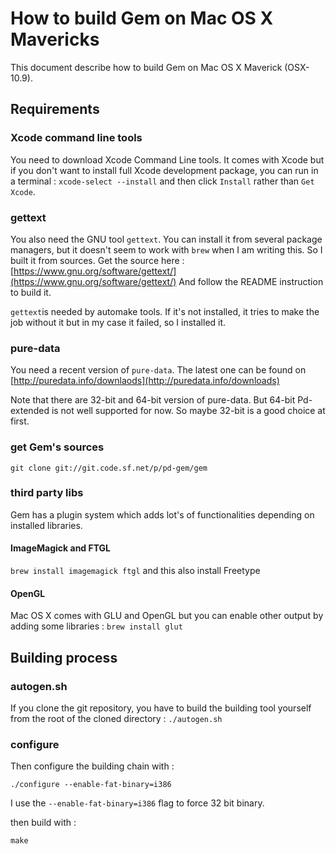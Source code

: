 How to build Gem on Mac OS X Mavericks 
======================================

This document describe how to build Gem on Mac OS X Maverick (OSX-10.9).

Requirements
------------

### Xcode command line tools

You need to download Xcode Command Line tools. It comes with Xcode but if you don't want to install full Xcode development package, you can run in a terminal : `xcode-select --install` and then click `Install` rather than `Get Xcode`.

### gettext

You also need the GNU tool `gettext`.
You can install it from several package managers, but it doesn't seem to work with `brew` when I am writing this.
So I built it from sources.
Get the source here : [https://www.gnu.org/software/gettext/](https://www.gnu.org/software/gettext/)
And follow the README instruction to build it.

`gettext`is needed by automake tools. If it's not installed, it tries to make the job without it but in my case it failed, so I installed it.

### pure-data

You need a recent version of `pure-data`.
The latest one can be found on [http://puredata.info/downlaods](http://puredata.info/downloads)

Note that there are 32-bit and 64-bit version of pure-data.
But 64-bit Pd-extended is not well supported for now.
So maybe 32-bit is a good choice at first.

### get Gem's sources

~~~~
git clone git://git.code.sf.net/p/pd-gem/gem
~~~~

### third party libs
Gem has a plugin system which adds lot's of functionalities depending on installed libraries.
#### ImageMagick and FTGL
`brew install imagemagick ftgl` and this also install Freetype

#### OpenGL
Mac OS X comes with GLU and OpenGL but you can enable other output by adding some libraries :
`brew install glut`


Building process
----------------

### autogen.sh
If you clone the git repository, you have to build the building tool yourself from the root of the cloned directory :
`./autogen.sh`

### configure
Then configure the building chain with :

~~~~
./configure --enable-fat-binary=i386
~~~~

I use the `--enable-fat-binary=i386` flag to force 32 bit binary.

then build with : 

~~~~
make
~~~~
